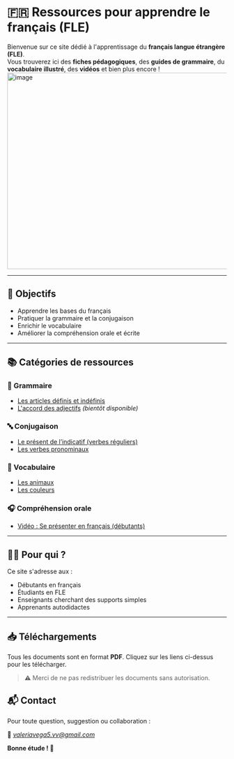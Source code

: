 # 🇫🇷 Ressources pour apprendre le français (FLE)

Bienvenue sur ce site dédié à l'apprentissage du **français langue étrangère (FLE)**.  
Vous trouverez ici des **fiches pédagogiques**, des **guides de grammaire**, du **vocabulaire illustré**, des **vidéos** et bien plus encore !
<img width="600" height="450" alt="image" src="https://github.com/user-attachments/assets/2b6726d3-104b-42bc-a5c6-c68acbbd3320" />

---

## 📌 Objectifs

- Apprendre les bases du français
- Pratiquer la grammaire et la conjugaison
- Enrichir le vocabulaire
- Améliorer la compréhension orale et écrite

---

## 📚 Catégories de ressources

### 🧠 Grammaire
- [Les articles définis et indéfinis](ressources/grammaire/les_articles.pdf)
- [L'accord des adjectifs](#) *(bientôt disponible)*

### 🔤 Conjugaison
- [Le présent de l’indicatif (verbes réguliers)](ressources/fiches/conjugaison_present.pdf)
- [Les verbes pronominaux](#)

### 📖 Vocabulaire
- [Les animaux](ressources/vocabulaire/les_animaux.pdf)
- [Les couleurs](#)

### 🎧 Compréhension orale
- [Vidéo : Se présenter en français (débutants)](https://youtu.be/VIDE0ID)

---

## 🧑‍🏫 Pour qui ?

Ce site s'adresse aux :
- Débutants en français
- Étudiants en FLE
- Enseignants cherchant des supports simples
- Apprenants autodidactes

---

## 📥 Téléchargements

Tous les documents sont en format **PDF**. Cliquez sur les liens ci-dessus pour les télécharger.

> ⚠️ Merci de ne pas redistribuer les documents sans autorisation.



## 📬 Contact

Pour toute question, suggestion ou collaboration :

📧 *valeriavega5.vv@gmail.com*  




**Bonne étude ! 💪**
